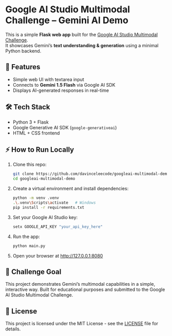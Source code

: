 # Google AI Studio Multimodal Challenge – Gemini AI Demo

This is a simple **Flask web app** built for the [Google AI Studio Multimodal Challenge](https://aistudio.google.com/).  
It showcases Gemini’s **text understanding & generation** using a minimal Python backend.

## 🚀 Features
- Simple web UI with textarea input  
- Connects to **Gemini 1.5 Flash** via Google AI SDK  
- Displays AI-generated responses in real-time  

## 🛠️ Tech Stack
- Python 3 + Flask  
- Google Generative AI SDK (`google-generativeai`)  
- HTML + CSS frontend  

## ⚡ How to Run Locally
1. Clone this repo:
   ```bash
   git clone https://github.com/davinceleecode/googleai-multimodal-demo.git
   cd googleai-multimodal-demo

2. Create a virtual environment and install dependencies:
   ```bash
   python -m venv .venv
   .\.venv\Scripts\activate   # Windows
   pip install -r requirements.txt

3. Set your Google AI Studio key:
   ```powershell
   setx GOOGLE_API_KEY "your_api_key_here"
   
4. Run the app:
   ```bash
   python main.py
   
5. Open your browser at http://127.0.0.1:8080

## 🎯 Challenge Goal

This project demonstrates Gemini’s multimodal capabilities in a simple, interactive way.
Built for educational purposes and submitted to the Google AI Studio Multimodal Challenge.

## 📜 License
This project is licensed under the MIT License - see the [LICENSE](LICENSE) file for details.

